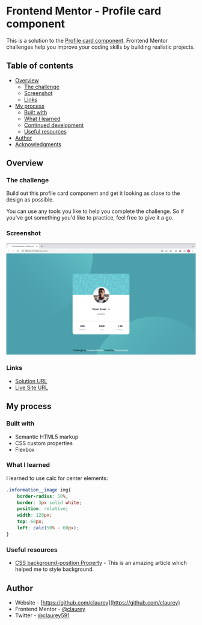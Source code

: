 # Frontend Mentor - Profile card component

This is a solution to the [Profile card component](https://www.frontendmentor.io/challenges/profile-card-component-cfArpWshJ). Frontend Mentor challenges help you improve your coding skills by building realistic projects. 

## Table of contents

- [Overview](#overview)
  - [The challenge](#the-challenge)
  - [Screenshot](#screenshot)
  - [Links](#links)
- [My process](#my-process)
  - [Built with](#built-with)
  - [What I learned](#what-i-learned)
  - [Continued development](#continued-development)
  - [Useful resources](#useful-resources)
- [Author](#author)
- [Acknowledgments](#acknowledgments)


## Overview

### The challenge

Build out this profile card component and get it looking as close to the design as possible.

You can use any tools you like to help you complete the challenge. So if you've got something you'd like to practice, feel free to give it a go.

### Screenshot

![](preview-screenshot.png)


### Links

- [Solution URL](https://github.com/claurey/profile-card-component)
- [Live Site URL](https://claurey.github.io/profile-card-component/)

## My process

### Built with

- Semantic HTML5 markup
- CSS custom properties
- Flexbox


### What I learned

I learned to use calc for center elements:

```css
.information__image img{
    border-radius: 50%;
    border: 3px solid white;
    position: relative;
    width: 120px;
    top:-60px;
    left: calc(50% - 60px);
}
```


### Useful resources

- [CSS background-position Property](https://www.w3schools.com/cssref/pr_background-position.asp) - This is an amazing article which helped me to style background.


## Author

- Website - [https://github.com/claurey](https://github.com/claurey)
- Frontend Mentor - [@claurey](https://www.frontendmentor.io/profile/claurey)
- Twitter - [@claurey591](https://www.twitter.com/claurey591)

